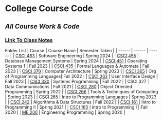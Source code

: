 # College Course Code
## _All Course Work & Code_
### [Link To Class Notes]

Folder List
| Course | Course Name | Semester Taken |
| ------ | ------ | ------ |
| [CSCI 463] | Software Engineering | Spring 2024 |
| [CSCI 455] | Database Management Systems | Spring 2024 |
| [CSCI 451] | Operating Systems 1 | Fall 2023 |
| [CSCI 435] | Formal Languages & Automata | Fall 2023 |
| [CSCI 370] | Computer Architecture | Spring 2023 |
| [CSCI 365] | Org of Programming Languages| Fall 2022 |
| [CSCI 363] | User Interface Design | Fall 2023 |
| [CSCI 330] | Systems Programming | Fall 2022 |
| CSCI 327 | Data Communications | Fall 2021 |
| [CSCI 280] | Object Oriented Programming | Spring 2022 |
| [CSCI 266] | Tools & Techniques of Computing | Spring 2023 |
| [CSCI 265] | Intro to Programming Languages | Spring 2023 |
| [CSCI 242] | Algorithms & Data Structures | Fall 2022 |
| [CSCI 161] | Intro to Programming II | Spring 2021 |
| [CSCI 160] | Intro to Programming I | Fall 2020 |
| [ME 200] | Engineering Programming |  Spring 2020 |


[//]: #

   [Link To Class Notes]: <https://github.com/adamr814/College_Course_Code/tree/main/Class%20Notes>
   [CSCI 463]: <https://github.com/adamr814/College_Course_Code/tree/main/CSCI%20463>
   [CSCI 455]: <https://github.com/adamr814/College_Course_Code/tree/main/CSCI%20455>
   [CSCI 451]: <https://github.com/adamr814/College_Course_Code/tree/main/CSCI%20451>
   [CSCI 435]: <https://github.com/adamr814/College_Course_Code/tree/main/CSCI%20435>
   [CSCI 370]: <https://github.com/adamr814/College_Course_Code/tree/main/CSCI%20370>
   [CSCI 365]: <https://github.com/adamr814/College_Course_Code/tree/main/CSCI%20365>
   [CSCI 363]: <https://github.com/adamr814/College_Course_Code/tree/main/CSCI%20363>
   [CSCI 330]: <https://github.com/adamr814/College_Course_Code/tree/main/CSCI%20330>
   [CSCI 280]: <https://github.com/adamr814/College_Course_Code/tree/main/CSCI%20280>
   [CSCI 266]: <https://github.com/adamr814/College_Course_Code/tree/main/CSCI%20266>
   [CSCI 265]: <https://github.com/adamr814/College_Course_Code/tree/main/CSCI%20256>
   [CSCI 242]: <https://github.com/adamr814/College_Course_Code/tree/main/CSCI%20242>
   [CSCI 161]: <https://github.com/adamr814/College_Course_Code/tree/main/CSCI%20161>
   [CSCI 160]: <https://github.com/adamr814/College_Course_Code/tree/main/CSCI%20160>
   [ME 200]: <https://github.com/adamr814/College_Course_Code/tree/main/ME%20200>
